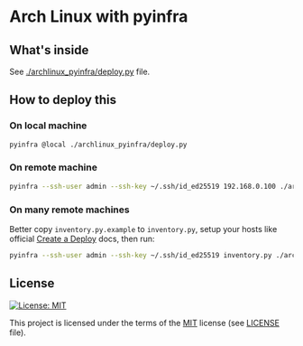 # Arch Linux with pyinfra

## What's inside

See [./archlinux_pyinfra/deploy.py](./archlinux_pyinfra/deploy.py) file.

## How to deploy this

### On local machine

```bash
pyinfra @local ./archlinux_pyinfra/deploy.py
```

### On remote machine

```bash
pyinfra --ssh-user admin --ssh-key ~/.ssh/id_ed25519 192.168.0.100 ./archlinux_pyinfra/deploy.py
```

### On many remote machines

Better copy `inventory.py.example` to `inventory.py`, setup your hosts like official [Create a Deploy](https://docs.pyinfra.com/en/3.x/getting-started.html#create-a-deploy) docs, then run:

```bash
pyinfra --ssh-user admin --ssh-key ~/.ssh/id_ed25519 inventory.py ./archlinux_pyinfra/deploy.py
```

## License

[![License: MIT](https://img.shields.io/badge/License-MIT-green.svg?style=flat-square)](https://opensource.org/licenses/MIT)

This project is licensed under the terms of the [MIT](https://opensource.org/licenses/MIT) license (see [LICENSE](<https://github.com/zsxoff/archlinux-pyinfra/blob/master/LICENSE>) file).
